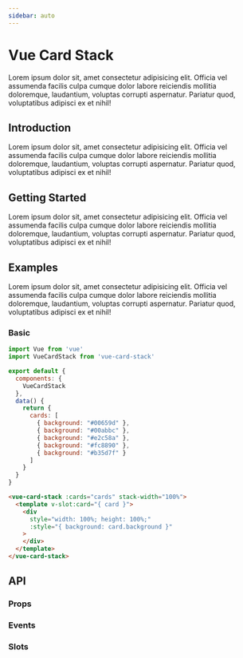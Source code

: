 ```yaml
---
sidebar: auto
---
```


# Vue Card Stack

Lorem ipsum dolor sit, amet consectetur adipisicing elit. Officia vel assumenda facilis culpa cumque dolor labore reiciendis mollitia doloremque, laudantium, voluptas corrupti aspernatur. Pariatur quod, voluptatibus adipisci ex et nihil!

## Introduction

Lorem ipsum dolor sit, amet consectetur adipisicing elit. Officia vel assumenda facilis culpa cumque dolor labore reiciendis mollitia doloremque, laudantium, voluptas corrupti aspernatur. Pariatur quod, voluptatibus adipisci ex et nihil!

## Getting Started

Lorem ipsum dolor sit, amet consectetur adipisicing elit. Officia vel assumenda facilis culpa cumque dolor labore reiciendis mollitia doloremque, laudantium, voluptas corrupti aspernatur. Pariatur quod, voluptatibus adipisci ex et nihil!

## Examples

Lorem ipsum dolor sit, amet consectetur adipisicing elit. Officia vel assumenda facilis culpa cumque dolor labore reiciendis mollitia doloremque, laudantium, voluptas corrupti aspernatur. Pariatur quod, voluptatibus adipisci ex et nihil!

### Basic

<BasicDemo />

```js
import Vue from 'vue'
import VueCardStack from 'vue-card-stack'

export default {
  components: {
    VueCardStack
  },
  data() {
    return {
      cards: [
        { background: "#00659d" },
        { background: "#00abbc" },
        { background: "#e2c58a" },
        { background: "#fc8890" },
        { background: "#b35d7f" }
      ]
    }
  }
}
```

```html
<vue-card-stack :cards="cards" stack-width="100%">
  <template v-slot:card="{ card }">
    <div 
      style="width: 100%; height: 100%;"
      :style="{ background: card.background }"
    >
    </div>
  </template>
</vue-card-stack>
```

## API

### Props

### Events

### Slots